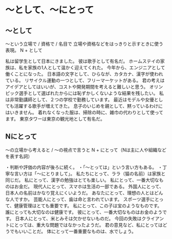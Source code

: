# 〜として、〜にとって

## 〜として
〜という立場で / 資格で / 名目で 立場や資格などをはっきりと示すときに使う表現。
N + として

私は留学生として日本にきました。
彼は歌手として有名だ。
ホームステイの家族は、私を家族の1人として温かく迎えてくれた。
今年から、エンジニアとして働くことになった。
日本語の文字として、ひらなが、カタカナ、漢字が使われている。
リサイクル運動の一つとして、フリーマーケットがある。
君の考えはアイデアとしてはいいが、コストや開発期間を考えると難しいと思う。
オリンピック選手として選ばれたからには恥ずかしくないような結果を残したい。
私は非常勤講師として、２つの学校で勤務しています。
最近はモデルや女優としても活躍する歌手が増えてきた。
息子のいじめを親として、黙っているわけにはいきません。
着れなくなった服は、掃除の時に、雑巾の代わりとして使ってます。
東京タワーは東京の観光地として有名だ。



## Nにとって
〜の立場から考えると / 〜の視点で言うと
N + にとって（Nは主に人や組織などを表す名詞）

・判断や評価の内容が後ろに続く。 ・「〜とっては」という言い方もある。 ・丁寧な言い方は「〜にとりまして」。
私たちにとって、ララ（猫の名前）は家族と同じだ。
私にとって、漢字の勉強はとても楽しい。
私にとって、一番大切なものはお金だ。
現代人にとって、スマホは生活の一部である。
外国人にとって、日本人の名前はかなり覚えにくいようだ。
あなたにとって、理想の人とはどんな人ですか。
芸能人にとって、歯は命と言われています。
スポーツ選手にとって、健康管理はとても重要です。
私にとって、この子は宝のようなものです。
誰にとっても大切なのは健康です。
彼にとって、一番大切なものはお金のようです。
日本人にとって、米とみそは欠かせないものだ。
今回の失敗はクライアントにとっては、重大な問題ではなかったようだ。
君の意見など、私にとってはどうでもいいことだ。
体にとって一番重要なものは、水でしょう。